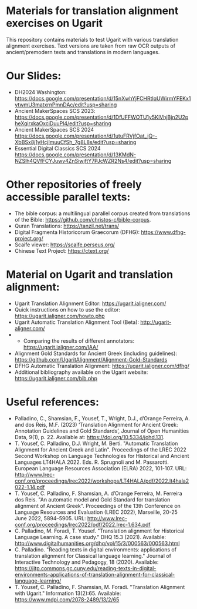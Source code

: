 # Materials for translation alignment exercises on Ugarit 
This repository contains materials to test Ugarit with various translation alignment exercises. Text versions are taken from raw OCR outputs of ancient/premodern texts and translations in modern languages. 

# Our Slides: 
* DH2024 Washington: https://docs.google.com/presentation/d/15nXwhYjFCHRtIqUWirmYFEKx1ytwmU3matxrnPmnDAc/edit?usp=sharing 
* Ancient MakerSpaces SCS 2023: https://docs.google.com/presentation/d/1DfUFFWOTU1y5KiVhjBjn2U2pheXqirxkaOxciDuuPl4/edit?usp=sharing
* Ancient MakerSpaces SCS 2024 https://docs.google.com/presentation/d/1utuFRVjfOat_jQ--XbBSx8j1yHcjImuuCfSh_7g8L8s/edit?usp=sharing
* Essential Digital Classics SCS 2024 https://docs.google.com/presentation/d/13KMdN-NZSlh4QVfFCYJuwv4ZnSiwjftY7PJcWZR2Ns4/edit?usp=sharing 

# Other repositories of freely accessible parallel texts: 

* The bible corpus: a multilingual parallel corpus created from translations of the Bible: https://github.com/christos-c/bible-corpus.
* Quran Translations: https://tanzil.net/trans/
* Digital Fragmenta Historicorum Graecorum (DFHG): https://www.dfhg-project.org/
* Scaife viewer: https://scaife.perseus.org/
* Chinese Text Project: https://ctext.org/

# Material on Ugarit and translation alignment: 

* Ugarit Translation Alignment Editor: https://ugarit.ialigner.com/
* Quick instructions on how to use the editor: https://ugarit.ialigner.com/howto.php
* Ugarit Automatic Translation Alignment Tool (Beta): http://ugarit-aligner.com/
* * Comparing the results of different annotators: https://ugarit.ialigner.com/IAA/ 
* Alignment Gold Standards for Ancient Greek (including guidelines): https://github.com/UgaritAlignment/Alignment-Gold-Standards
* DFHG Automatic Translation Alignment: https://ugarit.ialigner.com/dfhg/
* Additional bibliography available on the Ugarit website: https://ugarit.ialigner.com/bib.php

# Useful references: 
* Palladino, C., Shamsian, F., Yousef, T., Wright, D.J., d’Orange Ferreira, A. and dos Reis, M.F. (2023) ‘Translation Alignment for Ancient Greek: Annotation Guidelines and Gold Standards’, Journal of Open Humanities Data, 9(1), p. 22. Available at: https://doi.org/10.5334/johd.131.  
* T. Yousef, C. Palladino, D.J. Wright, M. Berti. "Automatic Translation Alignment for Ancient Greek and Latin". Proceedings of the LREC 2022 Second Workshop on Language Technologies for Historical and Ancient Languages LT4HALA 2022. Eds. R. Sprugnoli and M. Passarotti. European Language Resources Association (ELRA) 2022, 101-107. URL: http://www.lrec-conf.org/proceedings/lrec2022/workshops/LT4HALA/pdf/2022.lt4hala2022-1.14.pdf   
* T. Yousef, C. Palladino, F. Shamsian, A. d’Orange Ferreira, M. Ferreira dos Reis. "An automatic model and Gold Standard for translation alignment of Ancient Greek". Proceedings of the 13th Conference on Language Resources and Evaluation (LREC 2022), Marseille, 20-25 June 2022, 5894–5905. URL: http://www.lrec-conf.org/proceedings/lrec2022/pdf/2022.lrec-1.634.pdf
* C. Palladino, M. Foradi, T. Yousef. "Translation alignment for Historical Language Learning. A case study." DHQ 15.3 (2021). Available: http://www.digitalhumanities.org/dhq/vol/15/3/000563/000563.html
* C. Palladino. "Reading texts in digital environments: applications of translation alignment for Classical language learning." Journal of Interactive Technology and Pedagogy, 18 (2020). Available: https://jitp.commons.gc.cuny.edu/reading-texts-in-digital-environments-applications-of-translation-alignment-for-classical-language-learning/
* T. Yousef, C. Palladino, F. Shamsian, M. Foradi. "Translation Alignment with Ugarit." Information 13(2):65. Available: https://www.mdpi.com/2078-2489/13/2/65




